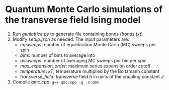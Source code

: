 # Quantum Monte Carlo simulations of the transverse field Ising model

1. Run *genlattice.py* to generate file containing bonds (*bonds.txt*)
2. Modify *setup.json* as needed. The input parameters are:
	* *eqsweeps*: number of equilibration Monte Carlo (MC) sweeps per spin
	* *bins*: number of bins to average into
	* *avsweeps*: number of averaging MC sweeps per bin per spin
	* *max_expansion_order*: maximum series expansion order cutoff
	* *temperature*: *kT*, temperature multiplied by the Boltzmann constant
	* *transverse_field*: transverse field *h* in units of the coupling constant *J*
3. Compile *qmc.cpp*:
	```g++ qmc.cpp -g -o qmc```
